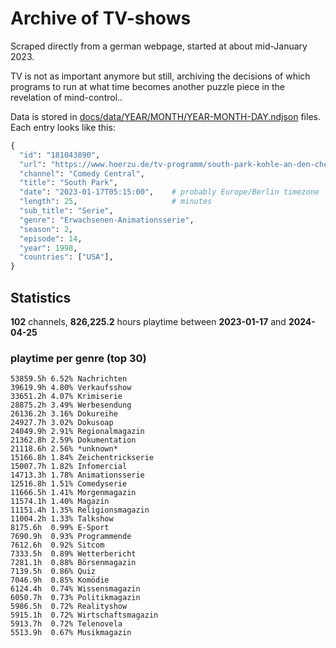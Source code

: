# Archive of TV-shows

Scraped directly from a german webpage, started at about mid-January 2023.

TV is not as important anymore but still, archiving the decisions of which programs to run at what time
becomes another puzzle piece in the revelation of mind-control.. 

Data is stored in [docs/data/YEAR/MONTH/YEAR-MONTH-DAY.ndjson](docs/data/) files. 
Each entry looks like this:

```python
{
  "id": "181043890", 
  "url": "https://www.hoerzu.de/tv-programm/south-park-kohle-an-den-chefkoch/bid_181043890/", 
  "channel": "Comedy Central", 
  "title": "South Park", 
  "date": "2023-01-17T05:15:00",    # probably Europe/Berlin timezone 
  "length": 25,                     # minutes 
  "sub_title": "Serie", 
  "genre": "Erwachsenen-Animationsserie", 
  "season": 2, 
  "episode": 14, 
  "year": 1998, 
  "countries": ["USA"],
}
```

## Statistics

**102** channels, **826,225.2** hours playtime between **2023-01-17** and **2024-04-25**


### playtime per genre (top 30)

    53859.5h 6.52% Nachrichten
    39619.9h 4.80% Verkaufsshow
    33651.2h 4.07% Krimiserie
    28875.2h 3.49% Werbesendung
    26136.2h 3.16% Dokureihe
    24927.7h 3.02% Dokusoap
    24049.9h 2.91% Regionalmagazin
    21362.8h 2.59% Dokumentation
    21118.6h 2.56% *unknown*
    15166.8h 1.84% Zeichentrickserie
    15007.7h 1.82% Infomercial
    14713.3h 1.78% Animationsserie
    12516.8h 1.51% Comedyserie
    11666.5h 1.41% Morgenmagazin
    11574.1h 1.40% Magazin
    11151.4h 1.35% Religionsmagazin
    11004.2h 1.33% Talkshow
    8175.6h  0.99% E-Sport
    7690.9h  0.93% Programmende
    7612.6h  0.92% Sitcom
    7333.5h  0.89% Wetterbericht
    7281.1h  0.88% Börsenmagazin
    7139.5h  0.86% Quiz
    7046.9h  0.85% Komödie
    6124.4h  0.74% Wissensmagazin
    6050.7h  0.73% Politikmagazin
    5986.5h  0.72% Realityshow
    5915.1h  0.72% Wirtschaftsmagazin
    5913.7h  0.72% Telenovela
    5513.9h  0.67% Musikmagazin
